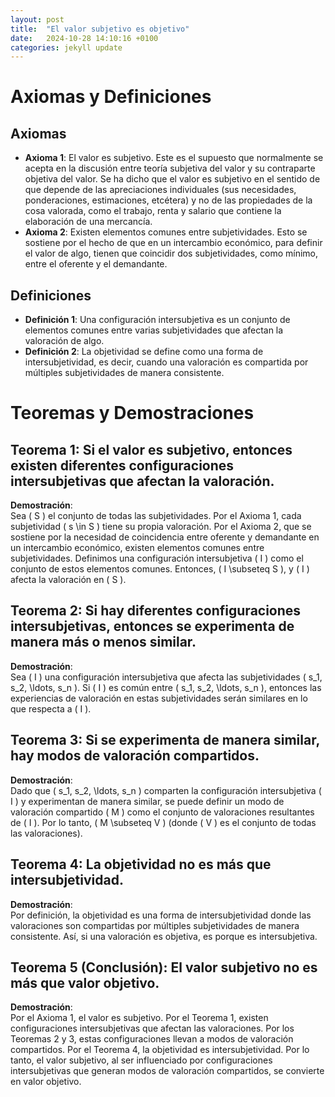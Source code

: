 ```yaml
---
layout: post
title:  "El valor subjetivo es objetivo"
date:   2024-10-28 14:10:16 +0100
categories: jekyll update
---
```


# Axiomas y Definiciones

## Axiomas

- **Axioma 1**: El valor es subjetivo. Este es el supuesto que normalmente se acepta en la discusión entre teoría subjetiva del valor y su contraparte objetiva del valor. Se ha dicho que el valor es subjetivo en el sentido de que depende de las apreciaciones individuales (sus necesidades, ponderaciones, estimaciones, etcétera) y no de las propiedades de la cosa valorada, como el trabajo, renta y salario que contiene la elaboración de una mercancía. 
- **Axioma 2**: Existen elementos comunes entre subjetividades. Esto se sostiene por el hecho de que en un intercambio económico, para definir el valor de algo, tienen que coincidir dos subjetividades, como mínimo, entre el oferente y el demandante.

## Definiciones

- **Definición 1**: Una configuración intersubjetiva es un conjunto de elementos comunes entre varias subjetividades que afectan la valoración de algo.
- **Definición 2**: La objetividad se define como una forma de intersubjetividad, es decir, cuando una valoración es compartida por múltiples subjetividades de manera consistente.

# Teoremas y Demostraciones

## Teorema 1: Si el valor es subjetivo, entonces existen diferentes configuraciones intersubjetivas que afectan la valoración.

**Demostración**:  
Sea \( S \) el conjunto de todas las subjetividades. Por el Axioma 1, cada subjetividad \( s \in S \) tiene su propia valoración. Por el Axioma 2, que se sostiene por la necesidad de coincidencia entre oferente y demandante en un intercambio económico, existen elementos comunes entre subjetividades. Definimos una configuración intersubjetiva \( I \) como el conjunto de estos elementos comunes. Entonces, \( I \subseteq S \), y \( I \) afecta la valoración en \( S \).

## Teorema 2: Si hay diferentes configuraciones intersubjetivas, entonces se experimenta de manera más o menos similar.

**Demostración**:  
Sea \( I \) una configuración intersubjetiva que afecta las subjetividades \( s_1, s_2, \ldots, s_n \). Si \( I \) es común entre \( s_1, s_2, \ldots, s_n \), entonces las experiencias de valoración en estas subjetividades serán similares en lo que respecta a \( I \).

## Teorema 3: Si se experimenta de manera similar, hay modos de valoración compartidos.

**Demostración**:  
Dado que \( s_1, s_2, \ldots, s_n \) comparten la configuración intersubjetiva \( I \) y experimentan de manera similar, se puede definir un modo de valoración compartido \( M \) como el conjunto de valoraciones resultantes de \( I \). Por lo tanto, \( M \subseteq V \) (donde \( V \) es el conjunto de todas las valoraciones).

## Teorema 4: La objetividad no es más que intersubjetividad.

**Demostración**:  
Por definición, la objetividad es una forma de intersubjetividad donde las valoraciones son compartidas por múltiples subjetividades de manera consistente. Así, si una valoración es objetiva, es porque es intersubjetiva.

## Teorema 5 (Conclusión): El valor subjetivo no es más que valor objetivo.

**Demostración**:  
Por el Axioma 1, el valor es subjetivo. Por el Teorema 1, existen configuraciones intersubjetivas que afectan las valoraciones. Por los Teoremas 2 y 3, estas configuraciones llevan a modos de valoración compartidos. Por el Teorema 4, la objetividad es intersubjetividad. Por lo tanto, el valor subjetivo, al ser influenciado por configuraciones intersubjetivas que generan modos de valoración compartidos, se convierte en valor objetivo.
